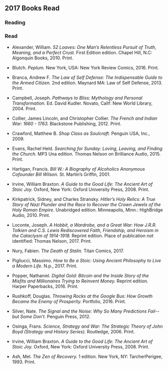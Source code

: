 ﻿## 2017 Books Read
### Reading  


### Read   
 - Alexander, William. *52 Loaves: One Man’s Relentless Pursuit of Truth, Meaning, and a Perfect Crust.* First Edition edition. Chapel Hill, N.C: Algonquin Books, 2010. Print.

 - Blutch. *Peplum.* New York, USA: New York Review Comics, 2016. Print.
  
 - Branca, Andrew F. *The Law of Self Defense: The Indispensable Guide to the Armed Citizen.* 2nd edition. Maynard MA: Law of Self Defense, 2013. Print.
  
 - Campbell, Joseph. *Pathways to Bliss: Mythology and Personal Transformation.* Ed. David Kudler. Novato, Calif: New World Library, 2004. Print.
  
 - Collier, James Lincoln, and Christopher Collier. *The French and Indian War: 1660 - 1763.* Blackstone Publishing, 2012. Print.
 
 - Crawford, Matthew B. *Shop Class as Soulcraft.* Penguin USA, Inc., 2009.
  
 
 - Evans, Rachel Held. *Searching for Sunday: Loving, Leaving, and Finding the Church.* MP3 Una edition. Thomas Nelson on Brilliance Audio, 2015. Print.
  
 - Hartigan, Francis. *Bill W.: A Biography of Alcoholics Anonymous Cofounder Bill Wilson.* St. Martin’s Griffin, 2001.
  

 - Irvine, William Braxton. *A Guide to the Good Life: The Ancient Art of Stoic Joy.* Oxford, New York: Oxford University Press, 2008. Print.
  
 - Kirkpatrick, Sidney, and Charles Stransky. *Hitler’s Holy Relics: A True Story of Nazi Plunder and the Race to Recover the Crown Jewels of the Holy Roman Empire.* Unabridged edition. Minneapolis, Minn.: HighBridge Audio, 2010. Print.
  
 - Loconte, Joseph. *A Hobbit, a Wardrobe, and a Great War: How J.R.R. Tolkien and C.S. Lewis Rediscovered Faith, Friendship, and Heroism in the Cataclysm of 1914-1918.* Reprint edition. Place of publication not identified: Thomas Nelson, 2017. Print.
  
 - Nury, Fabien. *The Death of Stalin.* Titan Comics, 2017.
  

 - Pigliucci, Massimo. *How to Be a Stoic: Using Ancient Philosophy to Live a Modern Life.* N.p., 2017. Print.
  
 - Popper, Nathaniel. *Digital Gold: Bitcoin and the Inside Story of the Misfits and Millionaires Trying to Reinvent Money.* Reprint edition. Harper Paperbacks, 2016. Print.
  
 - Rushkoff, Douglas. *Throwing Rocks at the Google Bus: How Growth Became the Enemy of Prosperity.* Portfolio, 2016. Print.  

 - Silver, Nate. *The Signal and the Noise: Why So Many Predictions Fail--but Some Don’t.* Penguin Press, 2012.
  
  
 - Osinga, Frans. *Science, Strategy and War: The Strategic Theory of John Boyd (Strategy and History Series).* Routledge, 2006. Print.
  
 - Irvine, William Braxton. *A Guide to the Good Life: The Ancient Art of Stoic Joy.* Oxford, New York: Oxford University Press, 2008. Print.
  
 - Ash, Mel. *The Zen of Recovery.* 1 edition. New York, NY: TarcherPerigee, 1993. Print.  






  

